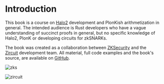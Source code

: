 # Introduction

This book is a course on [Halo2](https://github.com/zcash/halo2) development and PlonKish arithmetization in general.
The intended audience is Rust developers who have a vague understanding of succinct proofs in general,
but no specific knowledge of Halo2, PlonK or developing circuits for zkSNARKs.

The book was created as a collaboration between [ZKSecurity](https://zksecurity.xyz) and
the [Zircuit](https://www.zircuit.com/) development team.
All material, full code examples and the book's source, are available on [GitHub](https://github.com/zksecurity/halo2-course).

![zks](/intro/zks-scale.png)

![zircuit](/intro/zircuit.png)
